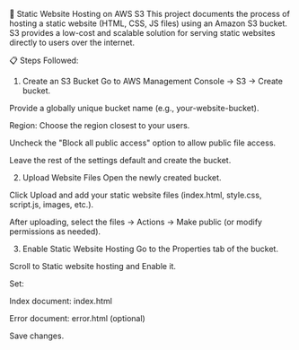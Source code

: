 🚀 Static Website Hosting on AWS S3
This project documents the process of hosting a static website (HTML, CSS, JS files) using an Amazon S3 bucket.
S3 provides a low-cost and scalable solution for serving static websites directly to users over the internet.

📋 Steps Followed:
1. Create an S3 Bucket
Go to AWS Management Console → S3 → Create bucket.

Provide a globally unique bucket name (e.g., your-website-bucket).

Region: Choose the region closest to your users.

Uncheck the "Block all public access" option to allow public file access.

Leave the rest of the settings default and create the bucket.

2. Upload Website Files
Open the newly created bucket.

Click Upload and add your static website files (index.html, style.css, script.js, images, etc.).

After uploading, select the files → Actions → Make public (or modify permissions as needed).

3. Enable Static Website Hosting
Go to the Properties tab of the bucket.

Scroll to Static website hosting and Enable it.

Set:

Index document: index.html

Error document: error.html (optional)

Save changes.
